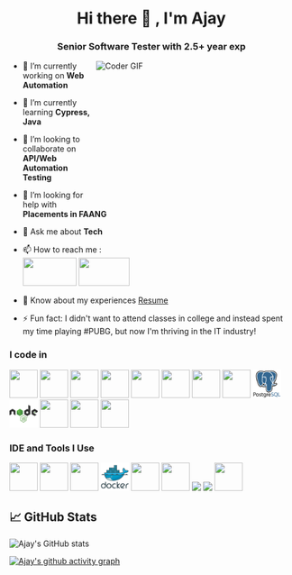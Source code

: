<h1 align="center">Hi there 👋 , I'm Ajay</h1>
<h3 align="center">Senior Software Tester with 2.5+ year exp</h3>

<img alt="Coder GIF" align="right" height=250 width=350 src="https://images.squarespace-cdn.com/content/v1/5769fc401b631bab1addb2ab/1541580611624-TE64QGKRJG8SWAIUS7NS/ke17ZwdGBToddI8pDm48kPoswlzjSVMM-SxOp7CV59BZw-zPPgdn4jUwVcJE1ZvWQUxwkmyExglNqGp0IvTJZamWLI2zvYWH8K3-s_4yszcp2ryTI0HqTOaaUohrI8PI6FXy8c9PWtBlqAVlUS5izpdcIXDZqDYvprRqZ29Pw0o/coding-freak.gif" />

- 🔭 I’m currently working on **Web Automation**
- 🌱 I’m currently learning **Cypress, Java**
- 👯 I’m looking to collaborate on **API/Web Automation Testing**
- 🤝 I’m looking for help with **Placements in FAANG**
- 💬 Ask me about **Tech**
- 📫 How to reach me :
<br />[<img height="50" width="95" src="https://img.shields.io/badge/LinkedIn-0077B5?style=for-the-badge&logo=linkedin&logoColor=white" />](https://www.linkedin.com/in/ajaychandru20/)
[<img height="50" width="90" src="https://ksltechnology.com/wp-content/uploads/2022/01/gmail-image.jpg" />](mailto:ajaychandru20@gmail.com)

- 📄 Know about my experiences [Resume](https://firebasestorage.googleapis.com/v0/b/ajaychandru20-portfolio.appspot.com/o/ajayc-resume.pdf?alt=media&token=0464c33c-5109-47f2-b3ee-d895bf3693f1)
- ⚡ Fun fact: I didn't want to attend classes in college and instead spent my time playing #PUBG, but now I'm thriving in the IT industry!

### I code in
<img height="50" width="50" src="https://img.icons8.com/color/48/000000/javascript.png"/> <img height="50" width="50" src="https://img.icons8.com/color/48/000000/java-coffee-cup-logo.png"/>
<img height="50" width="50" src="https://img.icons8.com/color/48/000000/python.png"/>
<img height="50" width="50" src="https://img.icons8.com/color/48/000000/html-5.png"/>
<img height="50" width="50" src="https://img.icons8.com/color/48/000000/css3.png"/>
<img height="50" width="50" src="https://img.icons8.com/color/48/000000/bootstrap.png"/>
<img height="50" width="50" src="https://img.icons8.com/color/48/000000/google-firebase-console.png"/>
<img height="50" width="50" src="https://img.icons8.com/color/48/000000/mysql-logo.png"/>
<img height="50" width="50" src="https://raw.githubusercontent.com/devicons/devicon/master/icons/postgresql/postgresql-original-wordmark.svg"/>
<img height="50" width="50" src="https://raw.githubusercontent.com/devicons/devicon/master/icons/nodejs/nodejs-original-wordmark.svg"/>
<img height="50" width="50" src="https://img.icons8.com/color/48/null/graphql.png"/>
<img height="50" width="50" src="https://logowik.com/content/uploads/images/axios3626.jpg"/>
<img height="50" width="50" src="https://adware-technologies.s3.amazonaws.com/uploads/technology/thumbnail/20/express-js.png"/>

### IDE and Tools I Use
<img height="50" width="50" src="https://www.cypress.io/_astro/navbar-brand.D87396b0.svg"/> <img height="50" width="50" src="https://upload.wikimedia.org/wikipedia/commons/d/d5/Selenium_Logo.png"/>
<img height="50" width="50" src="https://avatars.githubusercontent.com/u/12528662?s=280&v=4"/>
<img height="50" width="50" src="https://raw.githubusercontent.com/devicons/devicon/master/icons/docker/docker-original-wordmark.svg"/>
<img height="50" width="50" src="https://img.icons8.com/color/48/000000/visual-studio-code-2019.png"/>
<img height="50" width="50" src="https://img.icons8.com/color/50/000000/git.png"/>
<img height="50" src="https://img.icons8.com/officel/480/null/java-eclipse.png"/>
<img height="50" src="https://img.icons8.com/color/480/null/notion--v1.png"/>
<img height="50" width="50" src="https://img.icons8.com/color/48/000000/figma--v1.png"/>


## 📈 GitHub Stats
![Ajay's GitHub stats](https://github-readme-stats.vercel.app/api?username=ajaychandru20&show_icons=true&theme=radical)


[![Ajay's github activity graph](https://github-readme-activity-graph.vercel.app/graph?username=ajaychandru20&bg_color=000000&color=ffffff&line=51f565&point=ffffff&area=true&hide_border=true)](https://github.com/ashutosh00710/github-readme-activity-graph)

